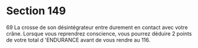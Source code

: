 # Section 149

69
La crosse de son désintégrateur entre durement en contact avec
votre crâne. Lorsque vous reprendrez conscience, vous pourrez
déduire 2 points de votre total d 'ENDURANCE  avant de vous
rendre au 116.